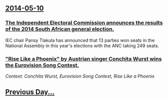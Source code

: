 ## [2014-05-10](/news/2014/05/10/index.md)

### [The Independent Electoral Commission announces the results of the 2014 South African general election. ](/news/2014/05/10/the-independent-electoral-commission-announces-the-results-of-the-2014-south-african-general-election.md)
IEC chair Pansy Tlakula has announced that 13 parties won seats in the National Assembly in this year&#039;s elections with the ANC taking 249 seats.

### ["Rise Like a Phoenix" by Austrian singer Conchita Wurst wins the Eurovision Song Contest. ](/news/2014/05/10/rise-like-a-phoenix-by-austrian-singer-conchita-wurst-wins-the-eurovision-song-contest.md)
_Context: Conchita Wurst, Eurovision Song Contest, Rise Like a Phoenix_

## [Previous Day...](/news/2014/05/9/index.md)

